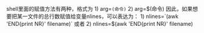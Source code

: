 
shell里面的赋值方法有两种，格式为
    1) arg=`(命令)`
    2) arg=$(命令)
因此，如果想要把某一文件的总行数赋值给变量nlines，可以表达为：
    1) nlines=`(awk 'END{print NR}' filename)`
或者
    2) nlines=$(awk 'END{print NR}' filename)  



